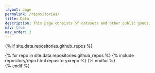 ```yaml
---
layout: page
permalink: /repositories/
title: Data
description: This page consists of datasets and other public goods.
nav: true
nav_order: 3
---
```




{% if site.data.repositories.github_repos %}
<div class="repositories d-flex flex-wrap flex-md-row flex-column justify-content-between align-items-center">
  {% for repo in site.data.repositories.github_repos %}
    {% include repository/repo.html repository=repo %}
  {% endfor %}
</div>
{% endif %}